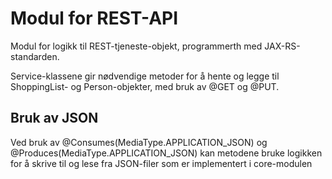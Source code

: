 # Modul for REST-API

Modul for logikk til REST-tjeneste-objekt, programmerth med JAX-RS-standarden. 

Service-klassene gir nødvendige metoder for å hente og legge til ShoppingList- og Person-objekter, med bruk av @GET og @PUT. 

## Bruk av JSON
Ved bruk av @Consumes(MediaType.APPLICATION_JSON) og @Produces(MediaType.APPLICATION_JSON) kan metodene bruke logikken for å skrive til og lese fra JSON-filer som er implementert i core-modulen
